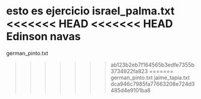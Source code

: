 esto es ejercicio
israel_palma.txt
<<<<<<< HEAD
<<<<<<< HEAD
Edinson navas
=======
german_pinto.txt
>>>>>>> ab123b2eb7f164565b3edfe7355b3734922fa823
=======
german_pinto.txt
jaime_tapia.txt
>>>>>>> dca946c7985fa77663208e724d3485d4e9101ba8
